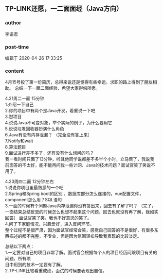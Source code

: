 ## TP-LINK还愿，一二面面经（Java方向）
### author 
李语君
### post-time 

编辑于  2020-04-26 17:33:25
### content 
<div class="post-topic-des nc-post-content">
 <p>
  4月15号投了第一份简历，总得来说还是觉得有些幸运，求职的路上得到了朋友相助。 总结一下一面二面经验，希望大家得偿所愿。
 </p>
 <p>
  4.21周二一面 15分钟
  <br/>
  1.介绍一下自己
  <br/>
  2.你的项目中有两个是Java开发，着重说一下吧
  <br/>
  3.怼项目
  <br/>
  4.说说Java不可变对象，举个实际的例子，为什么要用它
  <br/>
  5.说说垃圾回收器扮演什么角色
  <br/>
  6.Java有没有内存泄漏？ （完全没有答上来）
  <br/>
  7.Notify和wait
  <br/>
  8.算法题目
  <br/>
  9.面试进行差不多了，还有没有什么想问的吗？
  <br/>
  我一看时间只面了13分钟，听其他同学说都差不多半个小时，立马慌了，我说我前面答的不太好，能不能再问我一些计网、Java的技术问题？面试官笑了笑说不用了。
 </p>
 <p>
  4.23周四二面 12分钟左右
  <br/>
  1.说说你项目里最熟悉的一个吧
  <br/>
  2.Spring和Spring boot的区别 ，数据库部分怎么连接的，vue配置文件，component怎么用？SQL语句
  <br/>
  3.一面的时候有个问题Java内存泄漏你没有答出来，回去有了解了吗？  （完了，一面结束总结反思的时候怎么也想不起来这个问题，回去也就没有再了解，我如实回答） 面试官笑了笑，我也不好意思的笑了。
  <br/>
  4.问了下家庭情况，兴趣爱好，进入反问环节。
  <br/>
  整个过程不是很严肃，因为面试官经常会笑，感觉自己回答的不是很好，有很多东西描述的都不完整、不专业，但是因为氛围轻松导致我表现的比较淡定。
 </p>
 <p>
  总结以下两点：
  <br/>
  1.一定要对自己的项目非常了解。面试官会根据每个人的项目经历问跟项目有关的问题，所有项
  <br/>
  目中用到的技术一定要有了解。
  <br/>
  2.TP-LINK比较看重成绩，面试的时候要表现出自信。
 </p>
</div>
